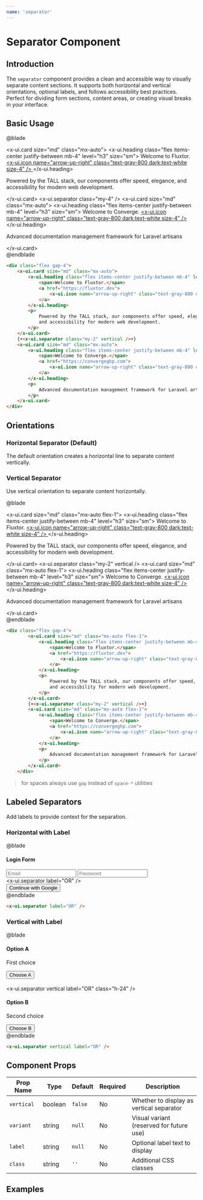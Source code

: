 ```yaml
---
name: 'separator'
---
```


# Separator Component

## Introduction

The `separator` component provides a clean and accessible way to visually separate content sections. It supports both horizontal and vertical orientations, optional labels, and follows accessibility best practices. Perfect for dividing form sections, content areas, or creating visual breaks in your interface.

## Basic Usage


@blade
<x-demo class="max-w-md">
    <div class="">
        <x-ui.card size="md" class="mx-auto">
            <x-ui.heading class="flex items-center justify-between mb-4" level="h3" size="sm">
                <span>Welcome to Fluxtor.</span>
                <a href="https://fluxtor.dev">
                    <x-ui.icon name="arrow-up-right" class="text-gray-800 dark:text-white size-4" />
                </a>
            </x-ui.heading>
            <p>
                Powered by the TALL stack, our components offer speed, elegance,
                and accessibility for modern web development. 
            </p>
        </x-ui.card>
        <x-ui.separator class="my-4" />
        <x-ui.card size="md" class="mx-auto">
            <x-ui.heading class="flex items-center justify-between mb-4" level="h3" size="sm">
                <span>Welcome to Converge.</span>
                <a href="https://convergeghp.com">
                    <x-ui.icon name="arrow-up-right" class="text-gray-800 dark:text-white size-4" />
                </a>
            </x-ui.heading>
            <p>
                Advanced documentation management framework for Laravel artisans  
            </p>
        </x-ui.card>
    </div>
</x-demo>
@endblade

```html
<div class="flex gap-4">
    <x-ui.card size="md" class="mx-auto">
        <x-ui.heading class="flex items-center justify-between mb-4" level="h3" size="sm">
            <span>Welcome to Fluxtor.</span>
            <a href="https://fluxtor.dev">
                <x-ui.icon name="arrow-up-right" class="text-gray-800 dark:text-white size-4" />
            </a>
        </x-ui.heading>
        <p>
            Powered by the TALL stack, our components offer speed, elegance,
            and accessibility for modern web development. 
        </p>
    </x-ui.card>
    {+<x-ui.separator class="my-2" vertical />+}
    <x-ui.card size="md" class="mx-auto">
        <x-ui.heading class="flex items-center justify-between mb-4" level="h3" size="sm">
            <span>Welcome to Converge.</span>
            <a href="https://convergeghp.com">
                <x-ui.icon name="arrow-up-right" class="text-gray-800 dark:text-white size-4" />
            </a>
        </x-ui.heading>
        <p>
            Advanced documentation management framework for Laravel artisans  
        </p>
    </x-ui.card>
</div>
```



## Orientations

### Horizontal Separator (Default)

The default orientation creates a horizontal line to separate content vertically.

### Vertical Separator

Use vertical orientation to separate content horizontally.

@blade
<x-demo class="w-full">
    <div class="flex gap-4">
        <x-ui.card size="md" class="mx-auto flex-1">
            <x-ui.heading class="flex items-center justify-between mb-4" level="h3" size="sm">
                <span>Welcome to Fluxtor.</span>
                <a href="https://fluxtor.dev">
                    <x-ui.icon name="arrow-up-right" class="text-gray-800 dark:text-white size-4" />
                </a>
            </x-ui.heading>
            <p>
                Powered by the TALL stack, our components offer speed, elegance,
                and accessibility for modern web development. 
            </p>
        </x-ui.card>
        <x-ui.separator class="my-2" vertical />
        <x-ui.card size="md" class="mx-auto flex-1">
            <x-ui.heading class="flex items-center justify-between mb-4" level="h3" size="sm">
                <span>Welcome to Converge.</span>
                <a href="https://convergeghp.com">
                    <x-ui.icon name="arrow-up-right" class="text-gray-800 dark:text-white size-4" />
                </a>
            </x-ui.heading>
            <p>
                Advanced documentation management framework for Laravel artisans  
            </p>
        </x-ui.card>
    </div>
</x-demo>
@endblade

```html
<div class="flex gap-4">
        <x-ui.card size="md" class="mx-auto flex-1">
            <x-ui.heading class="flex items-center justify-between mb-4" level="h3" size="sm">
                <span>Welcome to Fluxtor.</span>
                <a href="https://fluxtor.dev">
                    <x-ui.icon name="arrow-up-right" class="text-gray-800 dark:text-white size-4" />
                </a>
            </x-ui.heading>
            <p>
                Powered by the TALL stack, our components offer speed, elegance,
                and accessibility for modern web development. 
            </p>
        </x-ui.card>
        {+<x-ui.separator class="my-2" vertical />+}
        <x-ui.card size="md" class="mx-auto flex-1">
            <x-ui.heading class="flex items-center justify-between mb-4" level="h3" size="sm">
                <span>Welcome to Converge.</span>
                <a href="https://convergeghp.com">
                    <x-ui.icon name="arrow-up-right" class="text-gray-800 dark:text-white size-4" />
                </a>
            </x-ui.heading>
            <p>
                Advanced documentation management framework for Laravel artisans  
            </p>
        </x-ui.card>
    </div>
```
> for spaces always use `gap` instead of `space-*`  utilities

## Labeled Separators

Add labels to provide context for the separation.

### Horizontal with Label

@blade
<x-demo class="w-full">
    <div class="max-w-md mx-auto ">
        <div class="text-center">
            <h4 class="font-medium">Login Form</h4>
            <input type="email" placeholder="Email" class="w-full p-2 border  bg-transparent rounded mt-2">
            <input type="password" placeholder="Password" class="w-full p-2 border bg-transparent rounded mt-2">
        </div>
        <!--  -->
        <x-ui.separator label="OR" />
        <!--  -->
        <div class="text-center">
            <button class="w-full p-2 bg-blue-500 text-white rounded">
                Continue with Google
            </button>
        </div>
    </div>
</x-demo>
@endblade

```html
<x-ui.separator label="OR" />
```

### Vertical with Label

@blade
<x-demo class="w-full">
    <div class="flex items-center justify-center gap-6 py-8">
        <div class="text-center">
            <h4 class="font-medium">Option A</h4>
            <p class="text-sm text-gray-600">First choice</p>
            <button class="mt-2 px-4 py-2 bg-blue-500 text-white rounded">
                Choose A
            </button>
        </div>  
        <x-ui.separator vertical label="OR" class="h-24" />
        <div class="text-center">
            <h4 class="font-medium">Option B</h4>
            <p class="text-sm text-gray-600">Second choice</p>
            <button class="mt-2 px-4 py-2 bg-green-500 text-white rounded">
                Choose B
            </button>
        </div>
    </div>
</x-demo>
@endblade

```html
<x-ui.separator vertical label="OR" />
```



## Component Props

| Prop Name | Type | Default | Required | Description |
|-----------|------|---------|----------|-------------|
| `vertical` | boolean | `false` | No | Whether to display as vertical separator |
| `variant` | string | `null` | No | Visual variant (reserved for future use) |
| `label` | string | `null` | No | Optional label text to display |
| `class` | string | `''` | No | Additional CSS classes |

## Examples

